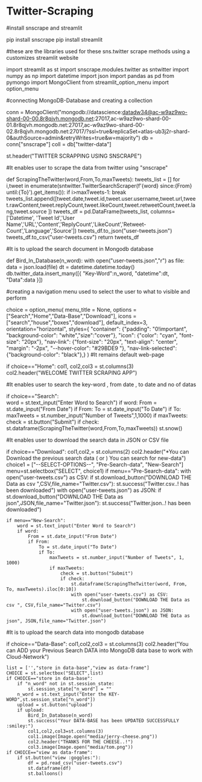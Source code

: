 # Twitter-Scraping

#install snscrape and streamlit

pip install snscrape
pip install streamlit

#these are the libraries used for these sns.twitter scrape methods using a customizes streamlit website

import streamlit as st
import snscrape.modules.twitter as sntwitter
import numpy as np
import datetime
import json
import pandas as pd
from pymongo import MongoClient
from streamlit_option_menu import option_menu

#connecting MongoDB-Database and creating a collection

conn = MongoClient("mongodb://datascience:datadw34@ac-w9az9wo-shard-00-00.8r8qjvh.mongodb.net:27017,ac-w9az9wo-shard-00-01.8r8qjvh.mongodb.net:27017,ac-w9az9wo-shard-00-02.8r8qjvh.mongodb.net:27017/?ssl=true&replicaSet=atlas-ub3j2r-shard-0&authSource=admin&retryWrites=true&w=majority")
db = conn["snscrape"]
coll = db["twitter-data"]



st.header("TWITTER SCRAPPING USING SNSCRAPE")

#It enables user to scrape the data from twitter using "snscrape"

def ScrapingTheTwitter(word,From,To,maxTweets):
  tweets_list = []
  for i,tweet in enumerate(sntwitter.TwitterSearchScraper(f'{word} since:{From} until:{To}').get_items()):
      if i>maxTweets-1:
          break      tweets_list.append([tweet.date,tweet.id,tweet.user.username,tweet.url,tweet.rawContent,tweet.replyCount,tweet.likeCount,tweet.retweetCount,tweet.lang,tweet.source ])
  tweets_df = pd.DataFrame(tweets_list, columns=['Datetime', 'Tweet Id','User Name','URL','Content','ReplyCount','LikeCount','Retweet-Count','Language','Source'])
  tweets_df.to_json("user-tweets.json")
  tweets_df.to_csv("user-tweets.csv")
  return tweets_df



#It is to upload the search document in Mongodb database

def Bird_In_Database(n_word):
    with open("user-tweets.json","r") as file:
        data = json.load(file)
    dt = datetime.datetime.today()
    db.twitter_data.insert_many([{
            "Key-Word":n_word,
            "datetime":dt,
            "Data":data
            }])

#creating a navigation menu used to select the user to what to visible and perform


choice = option_menu(
    menu_title = None,
    options = ["Search","Home","Data-Base","Download"],
    icons =["search","house","boxes","download"],
    default_index=3,
    orientation="horizontal",
    styles={
        "container": {"padding": "0!important", "background-color": "white","size":"cover"},
        "icon": {"color": "cyan", "font-size": "20px"},
        "nav-link": {"font-size": "20px", "text-align": "center", "margin": "-2px", "--hover-color": "#29BDE9 "},
        "nav-link-selected": {"background-color": "black"},}
    )
#It remains default web-page

if choice=="Home":
    col1, col2,col3 = st.columns(3)    
    col2.header("WELCOME TWITTER SCRAPING APP")
    

#It enables user to search the key-word , from date , to date and no of datas

if choice=="Search":                  
    word = st.text_input("Enter Word to Search")
    if word:
        From = st.date_input("From Date")
        if From:
            To = st.date_input("To Date")
            if To:
                maxTweets = st.number_input("Number of Tweets",1,1000)
                if maxTweets:
                    check = st.button("Submit")
                    if check:
                        st.dataframe(ScrapingTheTwitter(word,From,To,maxTweets))
                        st.snow()


#It enables user to download the search data in JSON or CSV file

if choice=="Download":
    col1,col2,= st.columns(2)
    col2.header("*You can Download the previous search data ( or ) You can search for new-data")
    choice1 = ["--SELECT-OPTIONS--", "Pre-Search-data", "New-Search"]
    menu=st.selectbox("SELECT", choice1)
    if menu=="Pre-Search-data":
        with open("user-tweets.csv") as CSV:
            if st.download_button("DOWNLOAD THE Data as csv ",CSV,file_name="Twitter.csv"):
                st.success("Twitter.csv..! has been downloaded")
        with open("user-tweets.json") as JSON:
            if st.download_button("DOWNLOAD THE Data as json",JSON,file_name="Twitter.json"):
                st.success("Twitter.json..! has been downloaded")

    if menu=="New-Search":
        word = st.text_input("Enter Word to Search")
        if word:
            From = st.date_input("From Date")
            if From:
                To = st.date_input("To Date")
                if To:
                    maxTweets = st.number_input("Number of Tweets", 1, 1000)
                    if maxTweets:
                        check = st.button("Submit")
                        if check:
                            st.dataframe(ScrapingTheTwitter(word, From, To, maxTweets).iloc[0:10])
                            with open("user-tweets.csv") as CSV:
                                st.download_button("DOWNLOAD THE Data as csv ", CSV,file_name="Twitter.csv")
                            with open("user-tweets.json") as JSON:
                                st.download_button("DOWNLOAD THE Data as json", JSON,file_name="Twitter.json")

#It is to upload the search data into mongodb database

if choice=="Data-Base":
    col1,col2,col3 = st.columns(3)
    col2.header("You can ADD your Previous Search DATA into MongoDB data base to work with Cloud-Network")

    list = ['',"store in data-base","view as data-frame"]
    CHOICE = st.selectbox("SELECT",list)
    if CHOICE=="store in data-base":
        if "n_word" not in st.session_state:
            st.session_state["n_word"] = ""
        n_word = st.text_input("Enter the KEY-WORD",st.session_state["n_word"])
        upload = st.button("upload")
        if upload:
            Bird_In_Database(n_word)
            st.success("Your DATA-BASE has been UPDATED SUCCESSFULLY :smiley:")
            col1,col2,col3=st.columns(3)
            col1.image(Image.open("media/jerry-cheese.png"))
            col2.header("THANKS FOR THE CHEESE..!")
            col3.image(Image.open("media/tom.png"))
    if CHOICE=="view as data-frame":
        if st.button("view :goggles:"):
            df = pd.read_csv("user-tweets.csv")
            st.dataframe(df)
            st.balloons()


